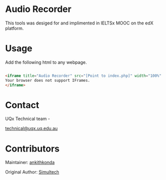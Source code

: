 # Audio Recorder

This tools was desiged for and implimented in IELTSx MOOC on the edX platform.

# Usage 

Add the following html to any webpage.

```html

<iframe title="Audio Recorder" src="[Point to index.php]" width="100%" height="142" marginwidth="0" marginheight="0" frameborder="0" scrolling="no">
Your browser does not support IFrames.
</iframe>

```
# Contact

UQx Technical team - 

technical@uqx.uq.edu.au

# Contributors

Maintainer: [ankithkonda](https://github.com/ankithkonda)

Original Author: [Simultech](https://github.com/simultech)

